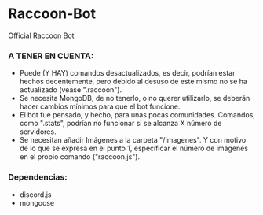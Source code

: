 # Raccoon-Bot
Official Raccoon Bot

### A TENER EN CUENTA:
* Puede (Y HAY) comandos desactualizados, es decir, podrían estar hechos decentemente, pero debido al desuso de este mismo no se ha actualizado (vease ".raccoon").
* Se necesita MongoDB, de no tenerlo, o no querer utilizarlo, se deberán hacer cambios mínimos para que el bot funcione.
* El bot fue pensado, y hecho, para unas pocas comunidades. Comandos, como ".stats", podrían no funcionar si se alcanza X número de servidores.
* Se necesitan añadir Imágenes a la carpeta "/Imagenes". Y con motivo de lo que se expresa en el punto 1, especificar el número de imágenes en el propio comando ("raccoon.js").
  
### Dependencias:
* discord.js
* mongoose

